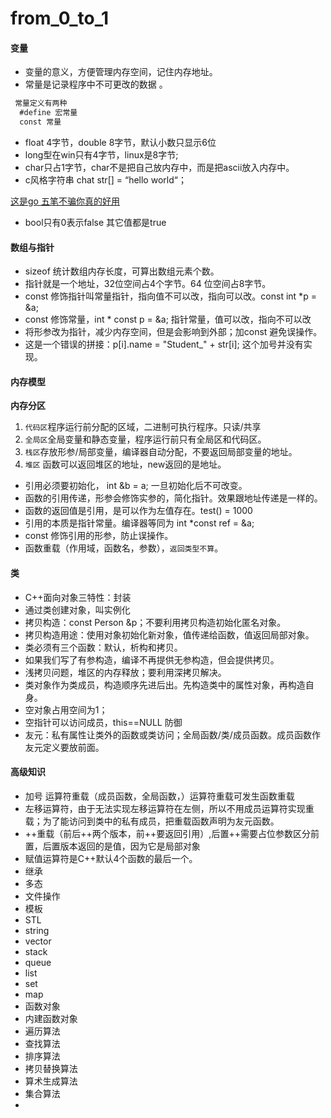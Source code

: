 # from_0_to_1
#### 变量

* 变量的意义，方便管理内存空间，记住内存地址。
* 常量是记录程序中不可更改的数据 。

``` markdown
 常量定义有两种
  #define 宏常量
  const 常量
```

* float 4字节，double 8字节，默认小数只显示6位
* long型在win只有4字节，linux是8字节; 
* char只占1字节，char不是把自己放内存中，而是把ascii放入内存中。
* c风格字符串 chat str[] = “hello world“；

[这是go 五笔不骗你真的好用 ](https://www.cnblogs.com/nimeiz/p/5290785.html) 

* bool只有0表示false 其它值都是true

#### 数组与指针

* sizeof 统计数组内存长度，可算出数组元素个数。
* 指针就是一个地址，32位空间占4个字节。64 位空间占8字节。
* const 修饰指针叫常量指针，指向值不可以改，指向可以改。const int *p = &a;
* const 修饰常量，int * const p = &a; 指针常量，值可以改，指向不可以改
* 将形参改为指针，减少内存空间，但是会影响到外部；加const 避免误操作。
* 这是一个错误的拼接：p[i].name = "Student_" + str[i]; 这个加号并没有实现。

#### 内存模型


**内存分区**
1. `代码区`程序运行前分配的区域，二进制可执行程序。只读/共享
2. `全局区`全局变量和静态变量，程序运行前只有全局区和代码区。
3. `栈区`存放形参/局部变量，编译器自动分配，不要返回局部变量的地址。
4. `堆区` 函数可以返回堆区的地址，new返回的是地址。



* 引用必须要初始化， int &b = a; 一旦初始化后不可改变。
* 函数的引用传递，形参会修饰实参的，简化指针。效果跟地址传递是一样的。
* 函数的返回值是引用，是可以作为左值存在。test() = 1000
* 引用的本质是指针常量。编译器等同为 int *const ref = &a;
* const 修饰引用的形参，防止误操作。
* 函数重载（作用域，函数名，参数），`返回类型不算`。

#### 类

* C++面向对象三特性：封装
* 通过类创建对象，叫实例化
* 拷贝构造：const Person &p；不要利用拷贝构造初始化匿名对象。
* 拷贝构造用途：使用对象初始化新对象，值传递给函数，值返回局部对象。
* 类必须有三个函数：默认，析构和拷贝。
* 如果我们写了有参构造，编译不再提供无参构造，但会提供拷贝。
* 浅拷贝问题，堆区的内存释放；要利用深拷贝解决。
* 类对象作为类成员，构造顺序先进后出。先构造类中的属性对象，再构造自身。
* 空对象占用空间为1；
* 空指针可以访问成员，this==NULL 防御
* 友元：私有属性让类外的函数或类访问；全局函数/类/成员函数。成员函数作友元定义要放前面。

#### 高级知识

* 加号 运算符重载（成员函数，全局函数，）运算符重载可发生函数重载
* 左移运算符，由于无法实现左移运算符在左侧，所以不用成员运算符实现重载；为了能访问到类中的私有成员，把重载函数声明为友元函数。
* ++重载（前后++两个版本，前++要返回引用）,后置++需要占位参数区分前置，后置版本返回的是值，因为它是局部对象
* 赋值运算符是C++默认4个函数的最后一个。
* 继承
* 多态
* 文件操作
* 模板
* STL
* string
* vector
* stack
* queue
* list
* set
* map
* 函数对象
* 内建函数对象
* 遍历算法
* 查找算法
* 排序算法
* 拷贝替换算法
* 算术生成算法
* 集合算法
* 
 

 

 